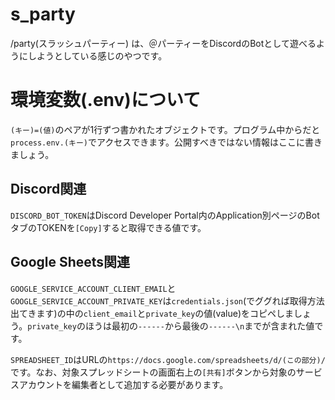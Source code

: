 # s_party
 /party(スラッシュパーティー) は、＠パーティーをDiscordのBotとして遊べるようにしようとしている感じのやつです。

# 環境変数(.env)について
`(キー)=(値)`のペアが1行ずつ書かれたオブジェクトです。プログラム中からだと`process.env.(キー)`でアクセスできます。公開すべきではない情報はここに書きましょう。

## Discord関連
`DISCORD_BOT_TOKEN`はDiscord Developer Portal内のApplication別ページのBotタブのTOKENを`[Copy]`すると取得できる値です。

## Google Sheets関連
`GOOGLE_SERVICE_ACCOUNT_CLIENT_EMAIL`と`GOOGLE_SERVICE_ACCOUNT_PRIVATE_KEY`は`credentials.json`(でググれば取得方法出てきます)の中の`client_email`と`private_key`の値(value)をコピペしましょう。`private_key`のほうは最初の`------`から最後の`------\n`までが含まれた値です。

`SPREADSHEET_ID`はURLの`https://docs.google.com/spreadsheets/d/(この部分)/`です。なお、対象スプレッドシートの画面右上の`[共有]`ボタンから対象のサービスアカウントを編集者として追加する必要があります。